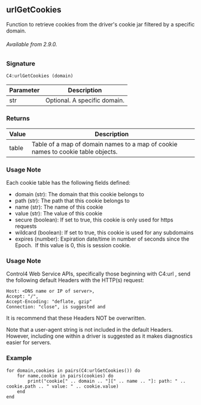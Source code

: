 ## urlGetCookies

Function to retrieve cookies from the driver's cookie jar filtered by a specific domain.

###### Available from 2.9.0.


### Signature

`C4:urlGetCookies (domain)`	


| Parameter | Description |
| --- | --- |
| str | Optional. A specific domain. |


### Returns

| Value | Description |
| --- | --- |
| table | Table of a map of domain names to a map of cookie names to cookie table objects. |  

### Usage Note

Each cookie table has the following fields defined:

- domain (str): The domain that this cookie belongs to
- path (str): The path that this cookie belongs to
- name (str): The name of this cookie
- value (str): The value of this cookie
- secure (boolean): If set to true, this cookie is only used for https requests
- wildcard (boolean): If set to true, this cookie is used for any subdomains
- expires (number): Expiration date/time in number of seconds since the Epoch.  If this value is 0, this is  session cookie.


### Usage Note

Control4 Web Service APIs, specifically those beginning with C4:url , send the following default Headers with the HTTP(s) request:

```
Host: <DNS name or IP of server>,
Accept: "/",
Accept-Encoding: "deflate, gzip"
Connection: "close", is suggested and 
```

It is recommend that these Headers NOT be overwritten. 

Note that a user-agent string is not included in the default Headers. However, including one within a driver is suggested as it makes diagnostics easier for servers.


### Example

```
for domain,cookies in pairs(C4:urlGetCookies()) do
    for name,cookie in pairs(cookies) do
        print("cookie[" .. domain .. "][" .. name .. "]: path: " .. cookie.path .. " value: " .. cookie.value)
    end
end
```

